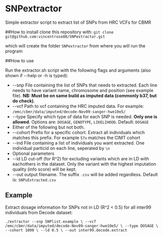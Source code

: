 # SNPextractor
Simple extractor script to extract list of SNPs from HRC VCFs for CBMR

##How to install
clone this repository with:
`git clone git@github.com:vincentrose88/SNPextractor.git`

which will create the folder `SNPextractor` from where you will run the program

##How to use

Run the extractor.sh script with the following flags and arguments (also shown if --help or -h is typed):
 * --snp File containing the list of SNPs that needs to extracted. Each line needs to have variant name, chromosome and position (see example file). **NB: Must be on same build as imputed data (commonly b37, but do check)**. 
 * --vcf Path to vcf containing the HRC imputed data. For example: `/emc/cbmr/data/imputed/decode-Nov09-sanger-hwe10e5/`
 * --type Specify which type of data for each SNP is needed. **Only one is allowed**. Options are: `DOSAGE`, `GENOTYPE`, `LIKELIHOOD`. Default: `DOSAGE`
 * Either of the following but not both.
  * --cohort Prefix for a specific cohort. Extract all individuals which matches this prefix. For example `57x` matches the CIMT cohort
  * --ind File containing a list of individuals you want extracted. One individual particid on each line, seperated by `\n`
 * Optional parameters
  * --ld LD cut-off (for R^2) for excluding variants which are in LD with eachothers in the dataset. Only the variant with the highest imputation quality (info score) will be kept.
  * --out output filename. The suffix `.csv` will be added regardless. Default is: `SNPsExtracted.csv`

## Example
Extract dosage information for SNPs not in LD (R^2 < 0.5) for all inter99 individuals from Decode dataset:

`./extractor --snp SNPlist.example \
	     --vcf /emc/cbmr/data/imputed/decode-Nov09-sanger-hwe10e5/ \
	     --type DOSAGE \
	     --cohort 1000 \
	     --ld 0.5 \
	     --out inter99.decode.extract`

